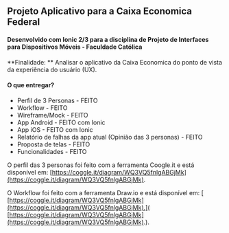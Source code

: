 ## Projeto Aplicativo para a Caixa Economica Federal
#### Desenvolvido com Ionic 2/3 para a disciplina de Projeto de Interfaces para Dispositivos Móveis - Faculdade Católica

**Finalidade: ** Analisar o aplicativo da Caixa Economica do ponto de vista da experiência do usuário (UX).

#### O que entregar?

* Perfil de 3 Personas - FEITO
* Workflow - FEITO
* Wireframe/Mock - FEITO
* App Android - FEITO com Ionic
* App iOS - FEITO com Ionic
* Relatório de falhas da app atual (Opinião das 3 personas) - FEITO
* Proposta de telas - FEITO
* Funcionalidades - FEITO

O perfil das 3 personas foi feito com a ferramenta Coogle.it e está disponível em: 
[https://coggle.it/diagram/WQ3VQ5fnlgABGjMk](https://coggle.it/diagram/WQ3VQ5fnlgABGjMk).

O Workflow foi feito com a ferramenta Draw.io e está disponível em:
[
[https://coggle.it/diagram/WQ3VQ5fnlgABGjMk](https://coggle.it/diagram/WQ3VQ5fnlgABGjMk).](
[https://coggle.it/diagram/WQ3VQ5fnlgABGjMk](https://coggle.it/diagram/WQ3VQ5fnlgABGjMk).).



